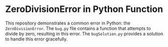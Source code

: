 # ZeroDivisionError in Python Function
This repository demonstrates a common error in Python: the `ZeroDivisionError`.  The `bug.py` file contains a function that attempts to divide by zero, resulting in this error. The `bugSolution.py` provides a solution to handle this error gracefully.